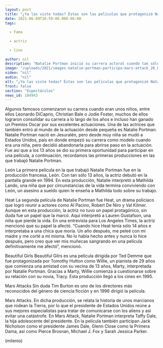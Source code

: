 ```yaml
---
layout: post
title: "¿Ya las viste todas? Éstas son las películas que protagonizó Natalie Portman cuando era niña"
date: 2021-06-09T16:59:00.000-06:00
tags:
  
  - Fama
  
  - actriz
  
  - Cine
  
author: nil
description: "Natalie Portman inició su carrera actoral cuando tan sólo tenía 13 años; su primera película fue León. "
image: "/uploads/2021/images-natalie-portman-participo-mars-attack_28_0_1046_650.jpg"
video: "nil"
audio: "nil"
alt: "¿Ya las viste todas? Éstas son las películas que protagonizó Natalie Portman cuando era niña"
front: false
section: "Espectáculos"
news_id: 184943
---
```


Algunos famosos comenzaron su carrera cuando eran unos niños, entre ellos Leonardo DiCaprio, Christian Bale o Jodie Foster, muchos de ellos lograron consolidar su carrera a lo largo de los años e incluso han ganado un Premios Oscar por sus excelentes actuaciones. Una de las actrices que también entró al mundo de la actuación desde pequeña es Natalie Portman. Natalie Portman nació en Jesuralén, pero desde muy niña se mudó a Estados Unidos, país en donde empezó su carrera como modelo cuando era una niña, pero decidió abandonarla para abrirse paso en la actuación. Fue así que a los 13 años se dio su primera oportunidad para participar en una película, a continuación, recordamos las primeras producciones en las que trabajó Natalie Portman. 

León La primera película en la que trabajó Natalie Portman fue en la producción francesa, León. Con tan sólo 13 años, la actriz debutó en la pantalla grande en 1994. En esta producción, Natalie interpretó a Mathilda Lando, una niña que por circunstancias de la vida termina conviviendo con León, un asesino a sueldo quien le enseña a Mathilda todo sobre su trabajo. 

Heat La segunda película de Natalie Portman fue Heat, un drama policiaco que logró reunir a actores como Al Pacino, Robert De Niro y Val Kilmer. Aunque en esta producción, la actriz no tuvo un papel protagónico, sin duda fue un papel que la marcó. Aquí interpretó a Lauren Gustafson, una niña que pierde la vida. En una entrevista para Los Angeles Times, la actriz mencionó que su papel la afectó. “Cuando hice Heat tenía sólo 14 años e interpretaba a una chica que moría. Un año después, me peleé con mi madre y me corté a mí misma. No lo había hecho antes y nunca lo hice después, pero creo que ver mis muñecas sangrando en una película definitivamente me afectó”, mencionó. 

Beautiful Girls Beautiful Gilrs es una película dirigida por Ted Demme que fue protagonizada por Tomothy Hutton como Willie, un pianista de 29 años que comienza una amistad con su vecina de 13 años, Marty, interpretada por Natalie Portman.  Gracias a Marty, Willie comienza a cuestionarse sobre su relación con su novia, Tracy. Esta producción llegó a los cines en 1995. 

Mars Attacks Sin duda Tim Burton es uno de los directores más reconocidos del género de ciencia ficción y en 1996 dirigió la película.

Mars Attacks. En dicha producción, se relata la historia de unos marcianos que rodean la Tierra, por lo que el presidente de Estados Unidos reúne a sus mejores especialistas para tratar de comunicarse con los aliens y así evitar una catástrofe. En Mars Attack, Natalie Portman interpreta Taffy Dale, la hija adolescente del presidente. En la película también participan Jack Nicholson como el presidente James Dale, Glenn Close como la Primera Dama, así como Pierce Brosnan, Michael J. Fox y Sarah Jessica Parker. 

(milenio)